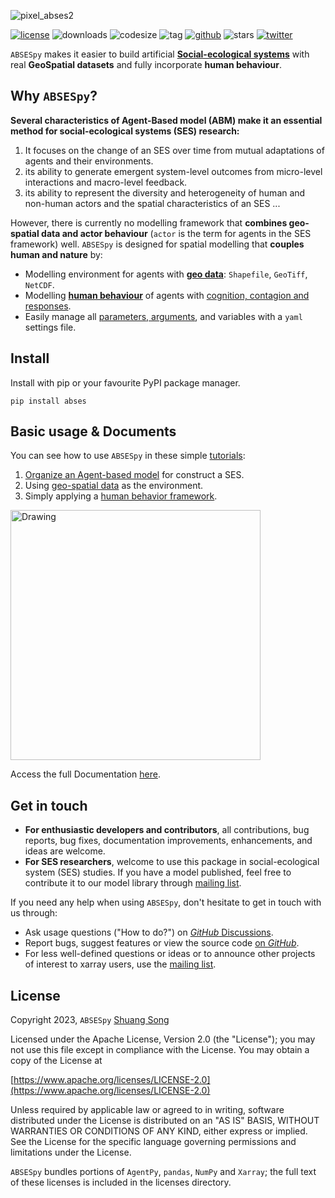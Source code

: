 ![pixel_abses2](https://songshgeo-picgo-1302043007.cos.ap-beijing.myqcloud.com/uPic/pixel_abses2.svg)

[![license](https://img.shields.io/github/license/songshgeo/absespy)](http://www.apache.org/licenses/) ![downloads](https://img.shields.io/github/downloads/songshgeo/absespy/total) ![codesize](https://img.shields.io/github/languages/code-size/songshgeo/absespy) ![tag](https://img.shields.io/github/v/tag/songshgeo/absespy)
[![github](https://img.shields.io/badge/Website-SongshGeo-brightgreen.svg)](https://cv.songshgeo.com/) ![stars](https://img.shields.io/github/stars/songshgeo/absespy?style=social) [![twitter](https://img.shields.io/twitter/follow/shuangsong11?style=social)](https://twitter.com/shuangsong11)

<!-- Language: [English Readme](#) | [简体中文](README_ch) -->

`ABSESpy` makes it easier to build artificial **[Social-ecological systems](docs/about.md#what-are-social-ecological-systems-sess)** with real **GeoSpatial datasets** and fully incorporate **human behaviour**.

## Why `ABSESpy`?

**Several characteristics of Agent-Based model (ABM) make it an essential method for social-ecological systems (SES) research:**

1. It focuses on the change of an SES over time from mutual adaptations of agents and their environments.
2. its ability to generate emergent system-level outcomes from micro-level interactions and macro-level feedback.
3. its ability to represent the diversity and heterogeneity of human and non-human actors and the spatial characteristics of an SES ...

However, there is currently no modelling framework that **combines geo-spatial data and actor behaviour** (`actor` is the term for agents in the SES framework) well. `ABSESpy` is designed for spatial modelling that **couples human and nature** by:

- Modelling environment for agents with **[geo data](tutorial/notebooks/nature/geodata.ipynb)**: `Shapefile`, `GeoTiff`, `NetCDF`.
- Modelling **[human behaviour](tutorial/notebooks/human/CCR_example.ipynb)** of agents with [cognition, contagion and responses](docs/background.md#human-behaviour-framework).
- Easily manage all [parameters, arguments](tutorial/notebooks/parameters.ipynb), and variables with a `yaml` settings file.

## Install

Install with pip or your favourite PyPI package manager.
```
pip install abses
```

## Basic usage & Documents

You can see how to use `ABSESpy` in these simple [tutorials](#TODO):

1. [Organize an Agent-based model](#TODO) for construct a SES.
2. Using [geo-spatial data](#TODO) as the environment.
3. Simply applying a [human behavior framework](#TODO).

<img src="https://songshgeo-picgo-1302043007.cos.ap-beijing.myqcloud.com/uPic/2jFmIS.jpg" alt="Drawing" style="width: 400px;"/>

Access the full Documentation [here](#TODO).


## Get in touch

- **For enthusiastic developers and contributors**, all contributions, bug reports, bug fixes, documentation improvements, enhancements, and ideas are welcome.
- **For SES researchers**, welcome to use this package in social-ecological system (SES) studies. If you have a model published, feel free to contribute it to our model library through [mailing list](https://groups.google.com/g/absespy).

If you need any help when using `ABSESpy`, don't hesitate to get in touch with us through:

- Ask usage questions ("How to do?") on [_GitHub_ Discussions](https://github.com/SongshGeo/ABSESpy/discussions).
- Report bugs, suggest features or view the source code [on _GitHub_](https://github.com/SongshGeo/ABSESpy/issues).
- For less well-defined questions or ideas or to announce other projects of interest to xarray users, use the [mailing list](https://groups.google.com/g/absespy).

## License

Copyright 2023, `ABSESpy` [Shuang Song](https://cv.songshgeo.com/)

Licensed under the Apache License, Version 2.0 (the "License"); you may not use this file except in compliance with the License. You may obtain a copy of the License at

[https://www.apache.org/licenses/LICENSE-2.0](https://www.apache.org/licenses/LICENSE-2.0)

Unless required by applicable law or agreed to in writing, software distributed under the License is distributed on an "AS IS" BASIS, WITHOUT WARRANTIES OR CONDITIONS OF ANY KIND, either express or implied. See the License for the specific language governing permissions and limitations under the License.

`ABSESpy` bundles portions of `AgentPy`, `pandas`, `NumPy` and `Xarray`; the full text of these licenses is included in the licenses directory.
